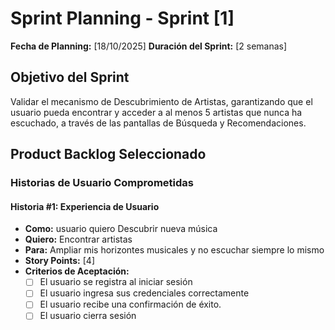 # Sprint Planning - Sprint [1]

**Fecha de Planning:** [18/10/2025]
**Duración del Sprint:** [2 semanas]

## Objetivo del Sprint
Validar el mecanismo de Descubrimiento de Artistas, garantizando que el usuario pueda encontrar y acceder a al menos 5 artistas que nunca ha escuchado, a través de las pantallas de Búsqueda y Recomendaciones.

## Product Backlog Seleccionado

### Historias de Usuario Comprometidas

#### Historia #1: Experiencia de Usuario
- **Como:** usuario quiero Descubrir nueva música 
- **Quiero:**  Encontrar artistas 
- **Para:** Ampliar mis horizontes musicales y no escuchar siempre lo mismo
- **Story Points:** [4] 
- **Criterios de Aceptación:**
  - [ ] El usuario se registra al iniciar sesión
  - [ ] El usuario ingresa sus credenciales correctamente
  - [ ] El usuario recibe una confirmación de éxito.
  - [ ] El usuario cierra sesión